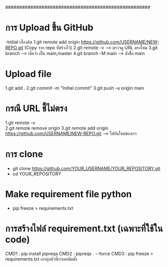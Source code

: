 ####################################################
# การ Upload ขึ้น GitHub
-Initial เบื้องต้น
1.git remote add origin https://github.com/USERNAME/NEW-REPO.git   (Copy จาก repo ที่สร้างไว้)
2.git remote -v         --> ตรวจดู URL ตรงไหม
3.git branch            --> เช็คว่า เป็น main,master
4.git branch -M main     --> ตังชื่อ main
# Upload file
1.git add .
2.git commit -m "Initial commit"
3.git push -u origin main
# กรณี URL ชี้ไม่ตรง
1.git remote -v  
2.git remote remove origin
3.git remote add origin https://github.com/USERNAME/NEW-REPO.git       --> ใส่อันใหม่ของเรา
# การ clone
- git clone https://github.com/YOUR_USERNAME/YOUR_REPOSITORY.git
- cd YOUR_REPOSITORY
# Make requirement file python
- pip freeze > requirements.txt

# การสร้างไฟล์ requirement.txt (เฉพาะที่ใช้ใน code)
CMD1 : pip install pipreqs
CMD2 : pipreqs . --force
CMD3 : pip freeze > requirements.txt เอาทุกตัวที่เราเคยติดตั้ง
